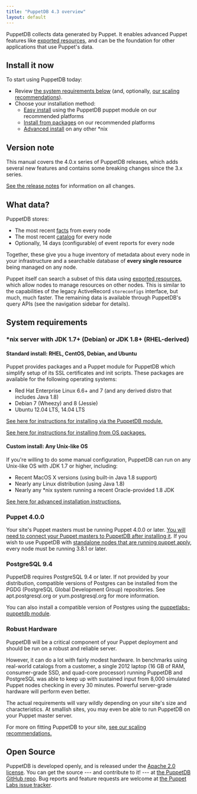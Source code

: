 ```yaml
---
title: "PuppetDB 4.3 overview"
layout: default
---
```


[exported]: {{puppet}}/lang_exported.html
[connect]: ./connect_puppet_master.html
[apply]: ./connect_puppet_apply.html
[install_via_module]: ./install_via_module.html
[install_from_packages]: ./install_from_packages.html
[install_advanced]: ./install_from_source.html
[scaling]: ./scaling_recommendations.html
[facts]: {{puppet}}/lang_facts_and_builtin_vars.html
[catalog]: {{puppet}}/lang_summary.html#compilation-and-catalogs
[releasenotes]: ./release_notes.html
[github]: https://github.com/puppetlabs/puppetdb
[tracker]: https://tickets.puppetlabs.com/browse/PDB

PuppetDB collects data generated by Puppet. It enables advanced Puppet features
like [exported resources][exported], and can be the foundation for other
applications that use Puppet's data.

Install it now
-----

To start using PuppetDB today:

* Review [the system requirements below](#system-requirements) (and, optionally,
  [our scaling recommendations][scaling]).
* Choose your installation method:
    * [Easy install][install_via_module] using the PuppetDB puppet module on our
      recommended platforms
    * [Install from packages][install_from_packages] on our recommended
      platforms
    * [Advanced install][install_advanced] on any other \*nix

Version note
-----

This manual covers the 4.0.x series of PuppetDB releases, which adds several new
features and contains some breaking changes since the 3.x series.

[See the release notes][releasenotes] for information on all
changes.


What data?
-----

PuppetDB stores:

* The most recent [facts][] from every node
* The most recent [catalog][] for every node
* Optionally, 14 days (configurable) of event reports for every node

Together, these give you a huge inventory of metadata about every node in your
infrastructure and a searchable database of **every single resource** being
managed on any node.

Puppet itself can search a subset of this data using
[exported resources][exported], which allow nodes to manage resources on other
nodes. This is similar to the capabilities of the legacy ActiveRecord
`storeconfigs` interface, but much, much faster. The remaining data is available
through PuppetDB's query APIs (see the navigation sidebar for details).

System requirements
-----

### \*nix server with JDK 1.7+ (Debian) or JDK 1.8+ (RHEL-derived)

#### Standard install: RHEL, CentOS, Debian, and Ubuntu

Puppet provides packages and a Puppet module for PuppetDB which simplify setup
of its SSL certificates and init scripts. These packages are available for the
following operating systems:

* Red Hat Enterprise Linux 6.6+ and 7 (and any derived distro that includes Java
  1.8)
* Debian 7 (Wheezy) and 8 (Jessie)
* Ubuntu 12.04 LTS, 14.04 LTS

[See here for instructions for installing via the PuppetDB module.][install_via_module]

[See here for instructions for installing from OS packages.][install_from_packages]

#### Custom install: Any Unix-like OS

If you're willing to do some manual configuration, PuppetDB can run on any
Unix-like OS with JDK 1.7 or higher, including:

* Recent MacOS X versions (using built-in Java 1.8 support)
* Nearly any Linux distribution (using Java 1.8)
* Nearly any \*nix system running a recent Oracle-provided 1.8 JDK

[See here for advanced installation instructions.][install_advanced]

### Puppet 4.0.0

Your site's Puppet masters must be running Puppet 4.0.0 or later.
[You will need to connect your Puppet masters to PuppetDB after installing it][connect].
If you wish to use PuppetDB with
[standalone nodes that are running puppet apply][apply], every node must be
running 3.8.1 or later.

### PostgreSQL 9.4

PuppetDB requires PostgreSQL 9.4 or later. If not provided by your distribution,
compatible versions of Postgres can be installed from the PGDG (PostgreSQL Global
Development Group) repositories. See apt.postgresql.org or yum.postgresql.org for
more information.

You can also install a compatible version of Postgres using the
[puppetlabs-puppetdb module][install_via_module].

### Robust Hardware

PuppetDB will be a critical component of your Puppet deployment and should be
run on a robust and reliable server.

However, it can do a lot with fairly modest hardware. In benchmarks using
real-world catalogs from a customer, a single 2012 laptop (16 GB of RAM,
consumer-grade SSD, and quad-core processor) running PuppetDB and PostgreSQL was
able to keep up with sustained input from 8,000 simulated Puppet nodes checking
in every 30 minutes. Powerful server-grade hardware will perform even better.

The actual requirements will vary wildly depending on your site's size and
characteristics. At smallish sites, you may even be able to run PuppetDB on your
Puppet master server.

For more on fitting PuppetDB to your site, [see our scaling recommendations.][scaling]

Open Source
-----

PuppetDB is developed openly, and is released under the
[Apache 2.0 license](http://www.apache.org/licenses/LICENSE-2.0.html). You can
get the source --- and contribute to it! --- at
[the PuppetDB GitHub repo][github]. Bug reports and feature requests are welcome
at [the Puppet Labs issue tracker][tracker].
